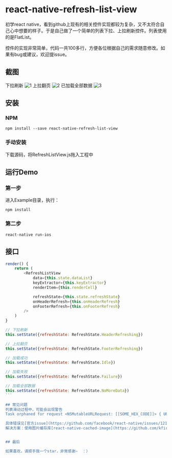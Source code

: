 # react-native-refresh-list-view

初学react native，看到github上现有的相关控件实现都较为复杂，又不太符合自己心中想要的样子。于是自己做了一个简单的列表下拉、上拉刷新控件。列表使用的是FlatList。

控件的实现非常简单，代码一共100多行，方便各位根据自己的需求随意修改。如果有bug或建议，欢迎提issue。

## 截图
下拉刷新
<img src="https://github.com/huanxsd/react-native-refresh-list-view/blob/master/screen_shot/1.png" alt="1" title="1">
上拉翻页
<img src="https://github.com/huanxsd/react-native-refresh-list-view/blob/master/screen_shot/2.png" alt="2" title="2">
已加载全部数据
<img src="https://github.com/huanxsd/react-native-refresh-list-view/blob/master/screen_shot/3.png" alt="3" title="3">

## 安装

### NPM
```
npm install --save react-native-refresh-list-view
```

### 手动安装
下载源码，将RefreshListView.js拖入工程中


## 运行Demo

### 第一步
进入Example目录，执行：
```
npm install
```

### 第二步
```
react-native run-ios
```

## 接口

```` javascript
render() {
    return (
        <RefreshListView
            data={this.state.dataList}
            keyExtractor={this.keyExtractor}
            renderItem={this.renderCell}

            refreshState={this.state.refreshState}
            onHeaderRefresh={this.onHeaderRefresh}
            onFooterRefresh={this.onFooterRefresh}
        />
    )
}

// 下拉刷新
this.setState({refreshState: RefreshState.HeaderRefreshing})

// 上拉翻页
this.setState({refreshState: RefreshState.FooterRefreshing})

// 加载成功
this.setState({refreshState: RefreshState.Idle})

// 加载失败
this.setState({refreshState: RefreshState.Failure})

// 加载全部数据
this.setState({refreshState: RefreshState.NoMoreData})
```

## 常见问题
列表滑动过程中，可能会出现警告
Task orphaned for request <NSMutableURLRequest: [[SOME_HEX_CODE]]> { URL: [[IMG_URL]] }

具体错误见[官方issue](https://github.com/facebook/react-native/issues/12152)。
解决方案：使用图片缓存库[react-native-cached-image](https://github.com/kfiroo/react-native-cached-image)


## 最后

如果喜欢，请顺手我一个star，非常感谢~  ：）
